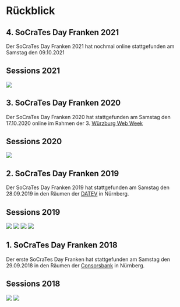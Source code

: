 # Rückblick

## 4. SoCraTes Day Franken 2021

Der SoCraTes Day Franken 2021 hat nochmal online stattgefunden am Samstag den 09.10.2021

## Sessions 2021

<img src="/assets/sdf2021-sessions.png">

## 3. SoCraTes Day Franken 2020

Der SoCraTes Day Franken 2020 hat stattgefunden am Samstag den 17.10.2020
online im Rahmen der 3. <a href="https://wueww.de/" target="_blank">Würzburg Web Week</a>

## Sessions 2020

<img src="/assets/sdf2020-sessions.png">

## 2. SoCraTes Day Franken 2019

Der SoCraTes Day Franken 2019 hat stattgefunden am Samstag den 28.09.2019 in den Räumen der <a href="https://www.datev.de/" target="_blank">DATEV</a> in Nürnberg.

## Sessions 2019

<img src="/assets/scdf19-sessions-1.jpeg">
<img src="/assets/scdf19-sessions-2.jpeg">
<img src="/assets/scdf19-sessions-3.jpeg">
<img src="/assets/scdf19-kick-off.jpeg">

## 1. SoCraTes Day Franken 2018

Der erste SoCraTes Day Franken hat stattgefunden am Samstag den 29.09.2018 in den Räumen der <a href="https://www.consorsbank.de/" target="_blank">Consorsbank</a> in Nürnberg.

## Sessions 2018

<img src="/assets/IMG_20180929_100527.jpg">
<img src="/assets/IMG_20180929_101157.jpg">
